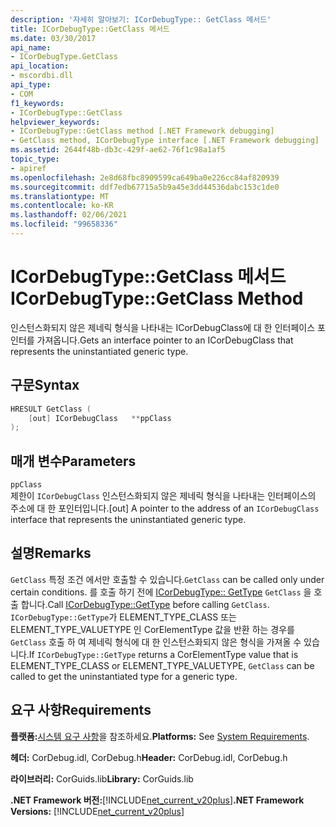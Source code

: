 ```yaml
---
description: '자세히 알아보기: ICorDebugType:: GetClass 메서드'
title: ICorDebugType::GetClass 메서드
ms.date: 03/30/2017
api_name:
- ICorDebugType.GetClass
api_location:
- mscordbi.dll
api_type:
- COM
f1_keywords:
- ICorDebugType::GetClass
helpviewer_keywords:
- ICorDebugType::GetClass method [.NET Framework debugging]
- GetClass method, ICorDebugType interface [.NET Framework debugging]
ms.assetid: 2644f48b-db3c-429f-ae62-76f1c98a1af5
topic_type:
- apiref
ms.openlocfilehash: 2e8d68fbc8909599ca649ba0e226cc84af820939
ms.sourcegitcommit: ddf7edb67715a5b9a45e3dd44536dabc153c1de0
ms.translationtype: MT
ms.contentlocale: ko-KR
ms.lasthandoff: 02/06/2021
ms.locfileid: "99658336"
---
```

# <a name="icordebugtypegetclass-method"></a><span data-ttu-id="3e71d-103">ICorDebugType::GetClass 메서드</span><span class="sxs-lookup"><span data-stu-id="3e71d-103">ICorDebugType::GetClass Method</span></span>

<span data-ttu-id="3e71d-104">인스턴스화되지 않은 제네릭 형식을 나타내는 ICorDebugClass에 대 한 인터페이스 포인터를 가져옵니다.</span><span class="sxs-lookup"><span data-stu-id="3e71d-104">Gets an interface pointer to an ICorDebugClass that represents the uninstantiated generic type.</span></span>  
  
## <a name="syntax"></a><span data-ttu-id="3e71d-105">구문</span><span class="sxs-lookup"><span data-stu-id="3e71d-105">Syntax</span></span>  
  
```cpp  
HRESULT GetClass (  
    [out] ICorDebugClass   **ppClass  
);  
```  
  
## <a name="parameters"></a><span data-ttu-id="3e71d-106">매개 변수</span><span class="sxs-lookup"><span data-stu-id="3e71d-106">Parameters</span></span>  

 `ppClass`  
 <span data-ttu-id="3e71d-107">제한이 `ICorDebugClass` 인스턴스화되지 않은 제네릭 형식을 나타내는 인터페이스의 주소에 대 한 포인터입니다.</span><span class="sxs-lookup"><span data-stu-id="3e71d-107">[out] A pointer to the address of an `ICorDebugClass` interface that represents the uninstantiated generic type.</span></span>  
  
## <a name="remarks"></a><span data-ttu-id="3e71d-108">설명</span><span class="sxs-lookup"><span data-stu-id="3e71d-108">Remarks</span></span>  

 <span data-ttu-id="3e71d-109">`GetClass` 특정 조건 에서만 호출할 수 있습니다.</span><span class="sxs-lookup"><span data-stu-id="3e71d-109">`GetClass` can be called only under certain conditions.</span></span> <span data-ttu-id="3e71d-110">를 호출 하기 전에 [ICorDebugType:: GetType](icordebugtype-gettype-method.md) `GetClass` 을 호출 합니다.</span><span class="sxs-lookup"><span data-stu-id="3e71d-110">Call [ICorDebugType::GetType](icordebugtype-gettype-method.md) before calling `GetClass`.</span></span> <span data-ttu-id="3e71d-111">`ICorDebugType::GetType`가 ELEMENT_TYPE_CLASS 또는 ELEMENT_TYPE_VALUETYPE 인 CorElementType 값을 반환 하는 경우를 `GetClass` 호출 하 여 제네릭 형식에 대 한 인스턴스화되지 않은 형식을 가져올 수 있습니다.</span><span class="sxs-lookup"><span data-stu-id="3e71d-111">If `ICorDebugType::GetType` returns a CorElementType value that is ELEMENT_TYPE_CLASS or ELEMENT_TYPE_VALUETYPE, `GetClass` can be called to get the uninstantiated type for a generic type.</span></span>  
  
## <a name="requirements"></a><span data-ttu-id="3e71d-112">요구 사항</span><span class="sxs-lookup"><span data-stu-id="3e71d-112">Requirements</span></span>  

 <span data-ttu-id="3e71d-113">**플랫폼:**[시스템 요구 사항](../../get-started/system-requirements.md)을 참조하세요.</span><span class="sxs-lookup"><span data-stu-id="3e71d-113">**Platforms:** See [System Requirements](../../get-started/system-requirements.md).</span></span>  
  
 <span data-ttu-id="3e71d-114">**헤더:** CorDebug.idl, CorDebug.h</span><span class="sxs-lookup"><span data-stu-id="3e71d-114">**Header:** CorDebug.idl, CorDebug.h</span></span>  
  
 <span data-ttu-id="3e71d-115">**라이브러리:** CorGuids.lib</span><span class="sxs-lookup"><span data-stu-id="3e71d-115">**Library:** CorGuids.lib</span></span>  
  
 <span data-ttu-id="3e71d-116">**.NET Framework 버전:**[!INCLUDE[net_current_v20plus](../../../../includes/net-current-v20plus-md.md)]</span><span class="sxs-lookup"><span data-stu-id="3e71d-116">**.NET Framework Versions:** [!INCLUDE[net_current_v20plus](../../../../includes/net-current-v20plus-md.md)]</span></span>
